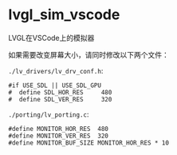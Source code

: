 # lvgl_sim_vscode

LVGL在VSCode上的模拟器

如果需要改变屏幕大小，请同时修改以下两个文件：

`./lv_drivers/lv_drv_conf.h`:

	#if USE_SDL || USE_SDL_GPU
	#  define SDL_HOR_RES     480
	#  define SDL_VER_RES     320

`./porting/lv_porting.c`:

	#define MONITOR_HOR_RES  480
	#define MONITOR_VER_RES  320
	#define MONITOR_BUF_SIZE MONITOR_HOR_RES * 10

